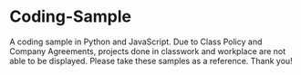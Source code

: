 # Coding-Sample
A coding sample in Python and JavaScript.
Due to Class Policy and Company Agreements, projects done in classwork and workplace are not able to be displayed. Please take these samples as a reference. Thank you!
